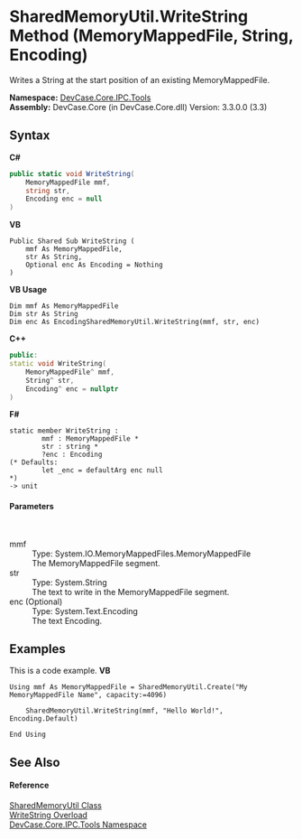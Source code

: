 # SharedMemoryUtil.WriteString Method (MemoryMappedFile, String, Encoding)
 

Writes a String at the start position of an existing MemoryMappedFile.

**Namespace:**&nbsp;<a href="N_DevCase_Core_IPC_Tools">DevCase.Core.IPC.Tools</a><br />**Assembly:**&nbsp;DevCase.Core (in DevCase.Core.dll) Version: 3.3.0.0 (3.3)

## Syntax

**C#**<br />
``` C#
public static void WriteString(
	MemoryMappedFile mmf,
	string str,
	Encoding enc = null
)
```

**VB**<br />
``` VB
Public Shared Sub WriteString ( 
	mmf As MemoryMappedFile,
	str As String,
	Optional enc As Encoding = Nothing
)
```

**VB Usage**<br />
``` VB Usage
Dim mmf As MemoryMappedFile
Dim str As String
Dim enc As EncodingSharedMemoryUtil.WriteString(mmf, str, enc)
```

**C++**<br />
``` C++
public:
static void WriteString(
	MemoryMappedFile^ mmf, 
	String^ str, 
	Encoding^ enc = nullptr
)
```

**F#**<br />
``` F#
static member WriteString : 
        mmf : MemoryMappedFile * 
        str : string * 
        ?enc : Encoding 
(* Defaults:
        let _enc = defaultArg enc null
*)
-> unit 

```


#### Parameters
&nbsp;<dl><dt>mmf</dt><dd>Type: System.IO.MemoryMappedFiles.MemoryMappedFile<br />The MemoryMappedFile segment.</dd><dt>str</dt><dd>Type: System.String<br />The text to write in the MemoryMappedFile segment.</dd><dt>enc (Optional)</dt><dd>Type: System.Text.Encoding<br />The text Encoding.</dd></dl>

## Examples
This is a code example. 
**VB**<br />
``` VB
Using mmf As MemoryMappedFile = SharedMemoryUtil.Create("My MemoryMappedFile Name", capacity:=4096)

    SharedMemoryUtil.WriteString(mmf, "Hello World!", Encoding.Default)

End Using
```


## See Also


#### Reference
<a href="T_DevCase_Core_IPC_Tools_SharedMemoryUtil">SharedMemoryUtil Class</a><br /><a href="Overload_DevCase_Core_IPC_Tools_SharedMemoryUtil_WriteString">WriteString Overload</a><br /><a href="N_DevCase_Core_IPC_Tools">DevCase.Core.IPC.Tools Namespace</a><br />